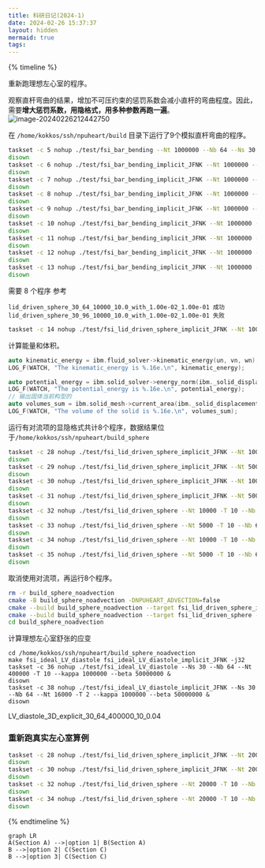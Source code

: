 ```yaml
---
title: 科研日记(2024-1)
date: 2024-02-26 15:37:37
layout: hidden
mermaid: true
tags:
---
```


{% timeline %}
<!-- node 2024 年 2 月 26 日 15:37 -->
重新跑理想左心室的程序。

<!-- node 2024 年 2 月 26 日 21:22 -->
观察直杆弯曲的结果，增加不可压约束的惩罚系数会减小直杆的弯曲程度。因此，需要**增大惩罚系数，用隐格式，用多种参数再跑一遍**。
![image-20240226212442750](https://githubimages.pengfeima.cn/images/202402262124977.png)
<!-- node 2024 年 2 月 26 日 21:50 -->
在 `/home/kokkos/ssh/npuheart/build` 目录下运行了9个模拟直杆弯曲的程序。
```bash
taskset -c 5 nohup ./test/fsi_bar_bending --Nt 1000000 --Nb 64 --Ns 30 --kappa 100000 &
disown
taskset -c 6 nohup ./test/fsi_bar_bending_implicit_JFNK --Nt 1000000 --Nb 96 --Ns 30 --kappa 100000 &
disown
taskset -c 7 nohup ./test/fsi_bar_bending_implicit_JFNK --Nt 1000000 --Nb 128 --Ns 30 --kappa 100000 &
disown
taskset -c 8 nohup ./test/fsi_bar_bending_implicit_JFNK --Nt 1000000 --Nb 64 --Ns 40 --kappa 100000 &
disown
taskset -c 9 nohup ./test/fsi_bar_bending_implicit_JFNK --Nt 1000000 --Nb 96 --Ns 40 --kappa 100000 &
disown
taskset -c 10 nohup ./test/fsi_bar_bending_implicit_JFNK --Nt 1000000 --Nb 128 --Ns 40 --kappa 100000 &
disown
taskset -c 11 nohup ./test/fsi_bar_bending_implicit_JFNK --Nt 1000000 --Nb 64 --Ns 50 --kappa 100000 &
disown
taskset -c 12 nohup ./test/fsi_bar_bending_implicit_JFNK --Nt 1000000 --Nb 96 --Ns 50 --kappa 100000 &
disown
taskset -c 13 nohup ./test/fsi_bar_bending_implicit_JFNK --Nt 1000000 --Nb 128 --Ns 50 --kappa 100000 &
disown
```
<!-- node 2024 年 2 月 26 日 21:50 -->
需要 8 个程序
参考
```
lid_driven_sphere_30_64_10000_10.0_with_1.00e-02_1.00e-01 成功
lid_driven_sphere_30_96_10000_10.0_with_1.00e-02_1.00e-01 失败
```

```bash
taskset -c 14 nohup ./test/fsi_lid_driven_sphere_implicit_JFNK --Nt 10000 -T 10 --Nb 64 --Ns 30 --mus 0.1 --muf 0.01 &
```

<!-- node 2024 年 2 月 26 日 23:30 -->

计算能量和体积。
```c++
auto kinematic_energy = ibm.fluid_solver->kinematic_energy(un, vn, wn);
LOG_F(WATCH, "The kinematic_energy is %.16e.\n", kinematic_energy);

auto potential_energy = ibm.solid_solver->energy_norm(ibm._solid_displacement_2);
LOG_F(WATCH, "The potential_energy is %.16e.\n", potential_energy);
// 输出固体当前构型的
auto volumes_sum = ibm.solid_mesh->current_area(ibm._solid_displacement);
LOG_F(WATCH, "The volume of the solid is %.16e.\n", volumes_sum);
```
<!-- node 2024 年 2 月 27 日 10:21 -->

运行有对流项的显隐格式共计8个程序，数据结果位于`/home/kokkos/ssh/npuheart/build_sphere`
``` bash
taskset -c 28 nohup ./test/fsi_lid_driven_sphere_implicit_JFNK --Nt 10000 -T 10 --Nb 64 --Ns 30 --mus 0.1 --muf 0.01 --lamb 100 &
disown
taskset -c 29 nohup ./test/fsi_lid_driven_sphere_implicit_JFNK --Nt 5000 -T 10 --Nb 64 --Ns 30 --mus 0.1 --muf 0.01 --lamb 100 &
disown
taskset -c 30 nohup ./test/fsi_lid_driven_sphere_implicit_JFNK --Nt 10000 -T 10 --Nb 64 --Ns 30 --mus 1.0 --muf 0.01 --lamb 100 &
disown
taskset -c 31 nohup ./test/fsi_lid_driven_sphere_implicit_JFNK --Nt 5000 -T 10 --Nb 64 --Ns 30 --mus 1.0 --muf 0.01 --lamb 100 &
disown
taskset -c 32 nohup ./test/fsi_lid_driven_sphere --Nt 10000 -T 10 --Nb 64 --Ns 30 --mus 0.1 --muf 0.01 --lamb 100 &
disown
taskset -c 33 nohup ./test/fsi_lid_driven_sphere --Nt 5000 -T 10 --Nb 64 --Ns 30 --mus 0.1 --muf 0.01 --lamb 100 &
disown
taskset -c 34 nohup ./test/fsi_lid_driven_sphere --Nt 10000 -T 10 --Nb 64 --Ns 30 --mus 1.0 --muf 0.01 --lamb 100 &
disown
taskset -c 35 nohup ./test/fsi_lid_driven_sphere --Nt 5000 -T 10 --Nb 64 --Ns 30 --mus 1.0 --muf 0.01 --lamb 100 &
disown
```
<!-- node 2024 年 2 月 27 日 15:43 -->
取消使用对流项，再运行8个程序。
```bash
rm -r build_sphere_noadvection
cmake -B build_sphere_noadvection -DNPUHEART_ADVECTION=false
cmake --build build_sphere_noadvection --target fsi_lid_driven_sphere_implicit_JFNK -j16
cmake --build build_sphere_noadvection --target fsi_lid_driven_sphere -j16
cd build_sphere_noadvection
```
<!-- node 2024 年 2 月 27 日 17:34 -->
计算理想左心室舒张的应变
```
cd /home/kokkos/ssh/npuheart/build_sphere_noadvection
make fsi_ideal_LV_diastole fsi_ideal_LV_diastole_implicit_JFNK -j32
taskset -c 36 nohup ./test/fsi_ideal_LV_diastole --Ns 30 --Nb 64 --Nt 400000 -T 10 --kappa 1000000 --beta 50000000 &
disown
taskset -c 38 nohup ./test/fsi_ideal_LV_diastole_implicit_JFNK --Ns 30 --Nb 64 --Nt 16000 -T 2 --kappa 1000000 --beta 50000000 &
disown
```
<!-- node 2024 年 2 月 27 日 18:48 -->
LV_diastole_3D_explicit_30_64_400000_10_0.04

<!-- node 2024 年 2 月 28 日 17:29 -->
### 重新跑真实左心室算例

<!-- node 2024 年 3 月 2 日 17:29 -->
``` bash
taskset -c 28 nohup ./test/fsi_lid_driven_sphere_implicit_JFNK --Nt 20000 -T 10 --Nb 64 --Ns 30 --mus 10.0 --muf 0.01 --lamb 100 &
disown
taskset -c 30 nohup ./test/fsi_lid_driven_sphere_implicit_JFNK --Nt 20000 -T 10 --Nb 64 --Ns 30 --mus 100.0 --muf 0.01 --lamb 100 &
disown
taskset -c 32 nohup ./test/fsi_lid_driven_sphere --Nt 20000 -T 10 --Nb 64 --Ns 30 --mus 10.0 --muf 0.01 --lamb 100 &
disown
taskset -c 34 nohup ./test/fsi_lid_driven_sphere --Nt 20000 -T 10 --Nb 64 --Ns 30 --mus 100.0 --muf 0.01 --lamb 100 &
disown
```

{% endtimeline %}

```mermaid
graph LR
A(Section A) -->|option 1| B(Section A)
B -->|option 2| C(Section C)
B -->|option 3| C(Section C)
```
